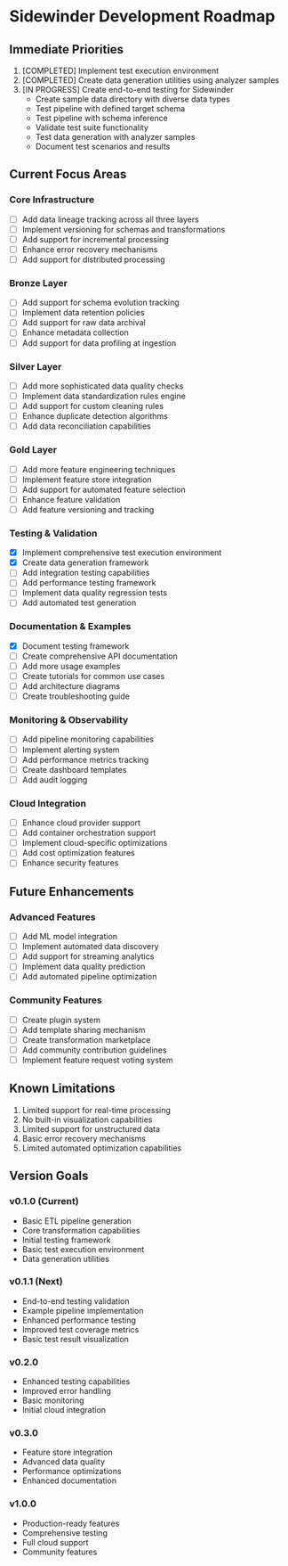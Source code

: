 # Sidewinder Development Roadmap

## Immediate Priorities
1. [COMPLETED] Implement test execution environment
2. [COMPLETED] Create data generation utilities using analyzer samples
3. [IN PROGRESS] Create end-to-end testing for Sidewinder
   - Create sample data directory with diverse data types
   - Test pipeline with defined target schema
   - Test pipeline with schema inference
   - Validate test suite functionality
   - Test data generation with analyzer samples
   - Document test scenarios and results

## Current Focus Areas

### Core Infrastructure
- [ ] Add data lineage tracking across all three layers
- [ ] Implement versioning for schemas and transformations
- [ ] Add support for incremental processing
- [ ] Enhance error recovery mechanisms
- [ ] Add support for distributed processing

### Bronze Layer
- [ ] Add support for schema evolution tracking
- [ ] Implement data retention policies
- [ ] Add support for raw data archival
- [ ] Enhance metadata collection
- [ ] Add support for data profiling at ingestion

### Silver Layer
- [ ] Add more sophisticated data quality checks
- [ ] Implement data standardization rules engine
- [ ] Add support for custom cleaning rules
- [ ] Enhance duplicate detection algorithms
- [ ] Add data reconciliation capabilities

### Gold Layer
- [ ] Add more feature engineering techniques
- [ ] Implement feature store integration
- [ ] Add support for automated feature selection
- [ ] Enhance feature validation
- [ ] Add feature versioning and tracking

### Testing & Validation
- [x] Implement comprehensive test execution environment
- [x] Create data generation framework
- [ ] Add integration testing capabilities
- [ ] Add performance testing framework
- [ ] Implement data quality regression tests
- [ ] Add automated test generation

### Documentation & Examples
- [x] Document testing framework
- [ ] Create comprehensive API documentation
- [ ] Add more usage examples
- [ ] Create tutorials for common use cases
- [ ] Add architecture diagrams
- [ ] Create troubleshooting guide

### Monitoring & Observability
- [ ] Add pipeline monitoring capabilities
- [ ] Implement alerting system
- [ ] Add performance metrics tracking
- [ ] Create dashboard templates
- [ ] Add audit logging

### Cloud Integration
- [ ] Enhance cloud provider support
- [ ] Add container orchestration support
- [ ] Implement cloud-specific optimizations
- [ ] Add cost optimization features
- [ ] Enhance security features

## Future Enhancements

### Advanced Features
- [ ] Add ML model integration
- [ ] Implement automated data discovery
- [ ] Add support for streaming analytics
- [ ] Implement data quality prediction
- [ ] Add automated pipeline optimization

### Community Features
- [ ] Create plugin system
- [ ] Add template sharing mechanism
- [ ] Create transformation marketplace
- [ ] Add community contribution guidelines
- [ ] Implement feature request voting system

## Known Limitations
1. Limited support for real-time processing
2. No built-in visualization capabilities
3. Limited support for unstructured data
4. Basic error recovery mechanisms
5. Limited automated optimization capabilities

## Version Goals

### v0.1.0 (Current)
- Basic ETL pipeline generation
- Core transformation capabilities
- Initial testing framework
- Basic test execution environment
- Data generation utilities

### v0.1.1 (Next)
- End-to-end testing validation
- Example pipeline implementation
- Enhanced performance testing
- Improved test coverage metrics
- Basic test result visualization

### v0.2.0
- Enhanced testing capabilities
- Improved error handling
- Basic monitoring
- Initial cloud integration

### v0.3.0
- Feature store integration
- Advanced data quality
- Performance optimizations
- Enhanced documentation

### v1.0.0
- Production-ready features
- Comprehensive testing
- Full cloud support
- Community features 